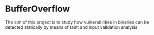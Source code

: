 # BufferOverflow
The aim of this project is to study how vulnerabilities in binaries can be detected statically by means of taint and input validation analysis.
